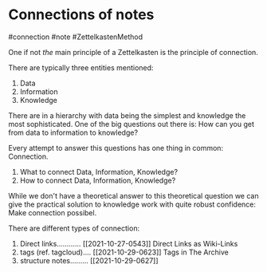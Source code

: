 # Connections of notes
#connection #note #ZettelkastenMethod


One if not *the* main principle of a Zettelkasten is the principle of connection.

There are typically three entities mentioned:

1. Data
2. Information
3. Knowledge

There are in a hierarchy with data being the simplest and knowledge the most sophisticated. One of the big questions out there is: How can you get from data to information to knowledge?

Every attempt to answer this questions has one thing in common: Connection.

1. What to connect Data, Information, Knowledge?
2. How to connect Data, Information, Knowledge?

While we don't have a theoretical answer to this theoretical question we can give the practical solution to knowledge work with quite robust confidence: Make connection possibel.

There are different types of connection:

1. Direct links............ [[2021-10-27-0543]] Direct Links as Wiki-Links
2. tags (ref. tagcloud).... [[2021-10-29-0623]] Tags in The Archive
3. structure notes......... [[2021-10-29-0627]]
